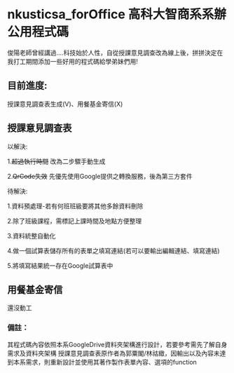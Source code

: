 # nkusticsa_forOffice 高科大智商系系辦公用程式碼

俊陽老師曾經講過....科技始於人性，自從授課意見調查改為線上後，拼拼決定在我打工期間添加一些好用的程式碼給學弟妹們用!

## 目前進度:

授課意見調查表生成(V)、用餐基金寄信(X)

## 授課意見調查表

以解決:

 1.~~超過執行時間~~ 改為二步驟手動生成
 
 2.~~QrCode失效~~ 先優先使用Google提供之轉換服務，後為第三方套件
 
待解決:

 1.資料預處理-若有何班班級要將其他多餘資料刪除
 
 2.除了班級課程，需標記上課時間及地點方便整理
 
 3.資料統整自動化

 4.做一個試算表儲存所有的表單之填寫連結(若可以要輸出編輯連結、填寫連結)

 5.將填寫結果統一存在Google試算表中
 
## 用餐基金寄信
還沒動工

### 備註：
 
其程式碼內容依照本系GoogleDrive資料夾架構進行設計，若要參考需先了解自身需求及資料夾架構
授課意見調查表原作者為郭粟閣/林祜緻，因輸出以及內容未達到本系需求，則重新設計並使用其著作製作表單內容、選項的function
